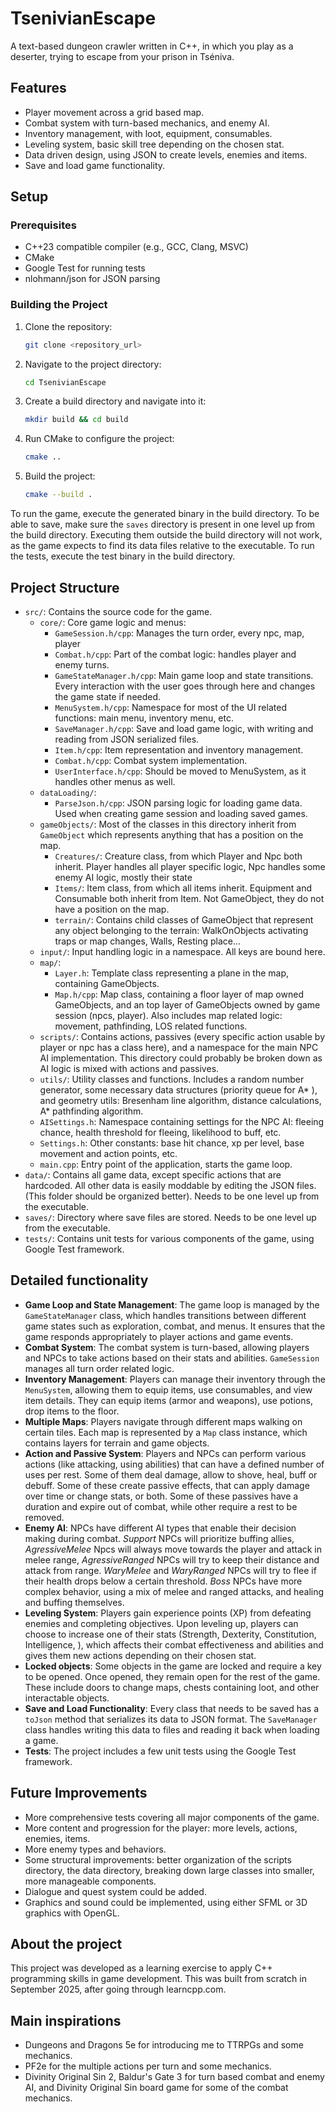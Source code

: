 # TsenivianEscape

A text-based dungeon crawler written in C++, in which you play as a deserter, trying to escape from your prison in Tséniva.

## Features

- Player movement across a grid based map.
- Combat system with turn-based mechanics, and enemy AI.
- Inventory management, with loot, equipment, consumables.
- Leveling system, basic skill tree depending on the chosen stat.
- Data driven design, using JSON to create levels, enemies and items.
- Save and load game functionality.

## Setup

### Prerequisites

- C++23 compatible compiler (e.g., GCC, Clang, MSVC)
- CMake
- Google Test for running tests
- nlohmann/json for JSON parsing

### Building the Project

1. Clone the repository:
   ```bash
   git clone <repository_url>
   ```
2. Navigate to the project directory:
   ```bash
   cd TsenivianEscape
   ```
3. Create a build directory and navigate into it:
   ```bash
   mkdir build && cd build
   ```
4. Run CMake to configure the project:
   ```bash
   cmake ..
   ```
5. Build the project:
   ```bash
   cmake --build .
   ```

To run the game, execute the generated binary in the build directory.
To be able to save, make sure the `saves` directory is present in one level up from the build directory.
Executing them outside the build directory will not work, as the game expects to find its data files relative to the executable.
To run the tests, execute the test binary in the build directory.

## Project Structure

- `src/`: Contains the source code for the game.
  - `core/`: Core game logic and menus:
    - `GameSession.h/cpp`: Manages the turn order, every npc, map, player
    - `Combat.h/cpp`: Part of the combat logic: handles player and enemy turns.
    - `GameStateManager.h/cpp`: Main game loop and state transitions. Every interaction with the user goes through here and changes the game state if needed.
    - `MenuSystem.h/cpp`: Namespace for most of the UI related functions: main menu, inventory menu, etc.
    - `SaveManager.h/cpp`: Save and load game logic, with writing and reading from JSON serialized files.
    - `Item.h/cpp`: Item representation and inventory management.
    - `Combat.h/cpp`: Combat system implementation.
    - `UserInterface.h/cpp`: Should be moved to MenuSystem, as it handles other menus as well.
  - `dataLoading/`:
    - `ParseJson.h/cpp`: JSON parsing logic for loading game data. Used when creating game session and loading saved games.
  - `gameObjects/`: Most of the classes in this directory inherit from `GameObject` which represents anything that has a position on the map.
    - `Creatures/`: Creature class, from which Player and Npc both inherit. Player handles all player specific logic, Npc handles some enemy AI logic, mostly their state
    - `Items/`: Item class, from which all items inherit. Equipment and Consumable both inherit from Item. Not GameObject, they do not have a position on the map.
    - `terrain/`: Contains child classes of GameObject that represent any object belonging to the terrain: WalkOnObjects activating traps or map changes, Walls, Resting place...
  - `input/`: Input handling logic in a namespace. All keys are bound here.
  - `map/`:
    - `Layer.h`: Template class representing a plane in the map, containing GameObjects.
    - `Map.h/cpp`: Map class, containing a floor layer of map owned GameObjects, and an top layer of GameObjects owned by game session (npcs, player).
      Also includes map related logic: movement, pathfinding, LOS related functions.
  - `scripts/`: Contains actions, passives (every specific action usable by player or npc has a class here), and a namespace for the main NPC AI implementation.
    This directory could probably be broken down as AI logic is mixed with actions and passives.
  - `utils/`: Utility classes and functions. Includes a random number generator, some necessary data structures (priority queue for A* ), and geometry utils:
    Bresenham line algorithm, distance calculations, A* pathfinding algorithm.
  - `AISettings.h`: Namespace containing settings for the NPC AI: fleeing chance, health threshold for fleeing, likelihood to buff, etc.
  - `Settings.h`: Other constants: base hit chance, xp per level, base movement and action points, etc.
  - `main.cpp`: Entry point of the application, starts the game loop.
- `data/`: Contains all game data, except specific actions that are hardcoded. All other data is easily moddable by editing the JSON files. (This folder should be organized better). Needs to be one level up from the executable.
- `saves/`: Directory where save files are stored. Needs to be one level up from the executable.
- `tests/`: Contains unit tests for various components of the game, using Google Test framework.

## Detailed functionality

- **Game Loop and State Management**: The game loop is managed by the `GameStateManager` class, which handles transitions between different game states such as exploration, combat, and menus. It ensures that the game responds appropriately to player actions and game events.
- **Combat System**: The combat system is turn-based, allowing players and NPCs to take actions based on their stats and abilities. `GameSession` manages all turn order related logic.
- **Inventory Management**: Players can manage their inventory through the `MenuSystem`, allowing them to equip items, use consumables, and view item details. They can equip items (armor and weapons), use potions, drop items to the floor.
- **Multiple Maps**: Players navigate through different maps walking on certain tiles. Each map is represented by a `Map` class instance, which contains layers for terrain and game objects.
- **Action and Passive System**: Players and NPCs can perform various actions (like attacking, using abilities) that can have a defined number of uses per rest. Some of them deal damage, allow to shove, heal, buff or debuff. Some of these create passive effects, that can apply damage over time or change stats, or both. Some of these passives have a duration and expire out of combat, while other require a rest to be removed.
- **Enemy AI**: NPCs have different AI types that enable their decision making during combat. _Support_ NPCs will prioritize buffing allies, _AgressiveMelee_ Npcs will always move towards the player and attack in melee range, _AgressiveRanged_ NPCs will try to keep their distance and attack from range. _WaryMelee_ and _WaryRanged_ NPCs will try to flee if their health drops below a certain threshold. _Boss_ NPCs have more complex behavior, using a mix of melee and ranged attacks, and healing and buffing themselves.
- **Leveling System**: Players gain experience points (XP) from defeating enemies and completing objectives. Upon leveling up, players can choose to increase one of their stats (Strength, Dexterity, Constitution, Intelligence, ), which affects their combat effectiveness and abilities and gives them new actions depending on their chosen stat.
- **Locked objects**: Some objects in the game are locked and require a key to be opened. Once opened, they remain open for the rest of the game. These include doors to change maps, chests containing loot, and other interactable objects.
- **Save and Load Functionality**: Every class that needs to be saved has a `toJson` method that serializes its data to JSON format. The `SaveManager` class handles writing this data to files and reading it back when loading a game.
- **Tests**: The project includes a few unit tests using the Google Test framework.

## Future Improvements

- More comprehensive tests covering all major components of the game.
- More content and progression for the player: more levels, actions, enemies, items.
- More enemy types and behaviors.
- Some structural improvements: better organization of the scripts directory, the data directory, breaking down large classes into smaller, more manageable components.
- Dialogue and quest system could be added.
- Graphics and sound could be implemented, using either SFML or 3D graphics with OpenGL.

## About the project

This project was developed as a learning exercise to apply C++ programming skills in game development. This was built from scratch in September 2025, after going through
learncpp.com.

## Main inspirations

- Dungeons and Dragons 5e for introducing me to TTRPGs and some mechanics.
- PF2e for the multiple actions per turn and some mechanics.
- Divinity Original Sin 2, Baldur's Gate 3 for turn based combat and enemy AI, and Divinity Original Sin board game for some of the combat mechanics.
